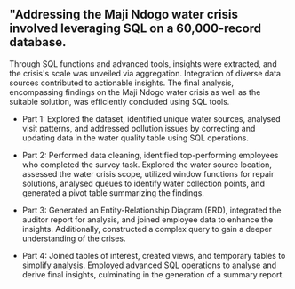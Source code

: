 ## "Addressing the Maji Ndogo water crisis involved leveraging SQL on a 60,000-record database.
Through SQL functions and advanced tools, insights were extracted, 
and the crisis's scale was unveiled via aggregation. 
Integration of diverse data sources contributed to actionable insights. 
The final analysis, encompassing findings on the Maji Ndogo water crisis 
as well as the suitable solution, was efficiently concluded using SQL tools.

+ Part 1: Explored the dataset, identified unique water sources,
analysed visit patterns, and addressed pollution issues
by correcting and updating data in the water quality table using SQL operations.

+ Part 2: Performed data cleaning, identified top-performing employees
who completed the survey task. Explored the water source location,
assessed the water crisis scope, utilized window functions for repair solutions,
analysed queues to identify water collection points,
and generated a pivot table summarizing the findings.

+ Part 3: Generated an Entity-Relationship Diagram (ERD),
integrated the auditor report for analysis, and joined employee data to enhance the insights.
Additionally, constructed a complex query to gain a deeper understanding of the crises.

+ Part 4: Joined tables of interest, created views, and temporary tables to simplify analysis.
Employed advanced SQL operations to analyse and derive final insights,
culminating in the generation of a summary report.
